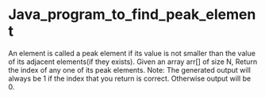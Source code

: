 # Java_program_to_find_peak_element
An element is called a peak element if its value is not smaller than the value of its adjacent elements(if they exists). Given an array arr[] of size N, Return the index of any one of its peak elements. Note: The generated output will always be 1 if the index that you return is correct. Otherwise output will be 0. 
